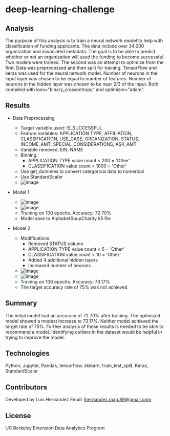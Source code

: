 # deep-learning-challenge

## Analysis

The purpose of this analysis is to train a neural network model to help with classification of funding applicants. The data include over 34,000 organization and associated metadata. The goal is to be able to predict whether or not an organization will used the funding to become successful. Two models were trained. The second was an attempt to optimize from the first. Data was preprocessed and then split for training. TensorFlow and keras was used for the neural network model. Number of neurons in the input layer was chosen to be equal to number of features. Number of neurons in the hidden layer was chosen to be near 2/3 of the input. Both compiled with loss="binary_crossentropy" and optimizer="adam".

## Results

* Data Preprocessing
  * Target variable used: IS_SUCCESSFUL
  * Feature variables: APPLICATION TYPE, AFFILIATION, CLASSIFICATION, USE_CASE, ORGANIZATION, STATUS, INCOME_AMT, SPECIAL_CONSIDERATIONS, ASK_AMT
  * Variable removed: EIN, NAME
  * Binning:
     * APPLICATION TYPE value count < 200 = 'Other'
     * CLASSIFICATION value count < 1000 = 'Other'
  * Use get_dummies to convert categorical data to numerical     
  * Use StandardScaler   
  * ![image](https://github.com/lhmag89/deep-learning-challenge/assets/119267098/85ff542c-48f2-4a1f-aec7-e85bb37b7b7f)

* Model 1
  * ![image](https://github.com/lhmag89/deep-learning-challenge/assets/119267098/7eb7f616-4a22-4cac-afb5-fc92478a925a)
  * ![image](https://github.com/lhmag89/deep-learning-challenge/assets/119267098/a49856bd-a69f-42d1-a5b2-1a59cb9384d4)
  * Training on 100 epochs. Accuracy: 72.70%
  * Model save to AlphabetSoupCharity.h5 file

* Model 2
  * Modifications:
    * Removed STATUS column
    * APPLICATION TYPE value count < 5 = 'Other'
    * CLASSIFICATION value count < 10 = 'Other'
    * Added 4 additional hidden layers
    * Increased number of neurons
  * ![image](https://github.com/lhmag89/deep-learning-challenge/assets/119267098/a66ee016-6db3-45f2-bbc9-28689fa644cf)
  * ![image](https://github.com/lhmag89/deep-learning-challenge/assets/119267098/d637551f-19ea-4be1-9aa5-847e996e532d)
  * Training on 100 epochs. Accuracy: 73.17%
  * The target accuracy rate of 75% was not achieved

## Summary

The initial model had an accuracy of 72.70% after training. The optimized model showed a modest increase to 73.17%. Neither model achieved the target rate of 75%. Further analysis of these results is needed to be able to recommend a model. Identifying outliers in the dataset would be helpful in trying to improve the model. 

## Technologies
Python, Jupyter, Pandas, tensorflow, sklearn, train_test_split, Keras, StandardScaler

## Contributors
Developed by Luis Hernandez Email: lhernandez.mag.89@gmail.com

## License
UC Berkeley Extension Data Analytics Program
